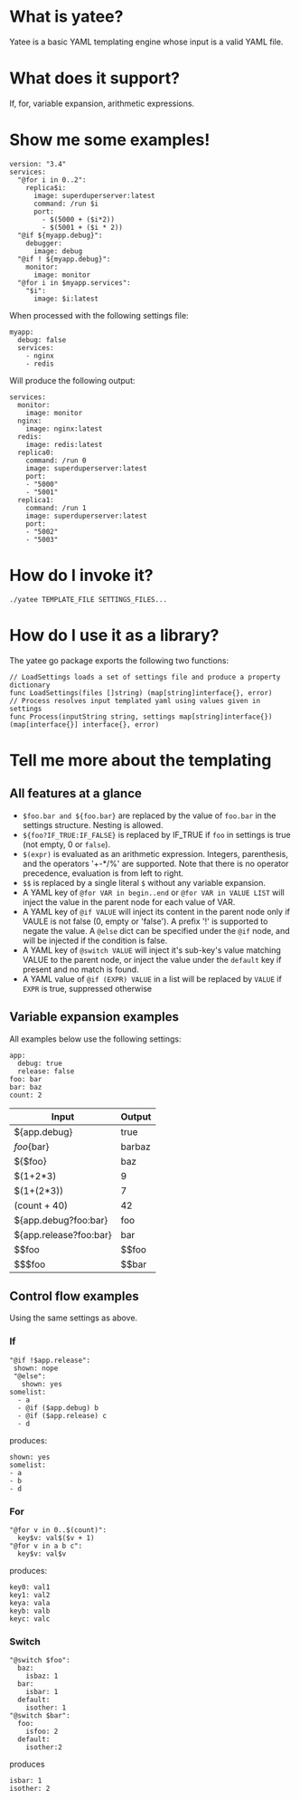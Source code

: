 # What is yatee?

Yatee is a basic YAML templating engine whose input is a valid YAML file.

# What does it support?

If, for, variable expansion, arithmetic expressions.

# Show me some examples!

    version: "3.4"
    services:
      "@for i in 0..2":
        replica$i:
          image: superduperserver:latest
          command: /run $i
          port:
            - $(5000 + ($i*2))
            - $(5001 + ($i * 2))
      "@if ${myapp.debug}":
        debugger:
          image: debug
      "@if ! ${myapp.debug}":
        monitor:
          image: monitor
      "@for i in $myapp.services":
        "$i":
          image: $i:latest

When processed with the following settings file:

    myapp:
      debug: false
      services:
        - nginx
        - redis

Will produce the following output:

    services:
      monitor:
        image: monitor
      nginx:
        image: nginx:latest
      redis:
        image: redis:latest
      replica0:
        command: /run 0
        image: superduperserver:latest
        port:
        - "5000"
        - "5001"
      replica1:
        command: /run 1
        image: superduperserver:latest
        port:
        - "5002"
        - "5003"

# How do I invoke it?

    ./yatee TEMPLATE_FILE SETTINGS_FILES...

# How do I use it as a library?

The yatee go package exports the following two functions:

    // LoadSettings loads a set of settings file and produce a property dictionary
    func LoadSettings(files []string) (map[string]interface{}, error)
    // Process resolves input templated yaml using values given in settings
    func Process(inputString string, settings map[string]interface{}) (map[interface{}] interface{}, error)

# Tell me more about the templating

## All features at a glance

- `$foo.bar and ${foo.bar}` are replaced by the value of `foo.bar` in the settings structure. Nesting is allowed.
- `${foo?IF_TRUE:IF_FALSE}` is replaced by IF_TRUE if `foo` in settings is true (not empty, 0 or `false`).
- `$(expr)` is evaluated as an arithmetic expression. Integers, parenthesis, and the operators
   '+-*/%' are supported. Note that there is no operator precedence, evaluation is from left to right.
- `$$` is replaced by a single literal `$` without any variable expansion.
- A YAML key of `@for VAR in begin..end` or `@for VAR in VALUE LIST` will inject the value in the
  parent node for each value of VAR.
- A YAML key of `@if VALUE` will inject its content in the parent node only if VAULE
  is not false (0, empty or 'false'). A prefix '!' is supported to negate the value. A `@else` dict can be specified
  under the `@if` node, and will be injected if the condition is false.
- A YAML key of `@switch VALUE` will inject it's sub-key's value matching VALUE to the parent node, or
  inject the value under the `default` key if present and no match is found.
- A YAML value of `@if (EXPR) VALUE` in a list will be replaced by `VALUE` if `EXPR` is true,
  suppressed otherwise

## Variable expansion examples

All examples below use the following settings:

    app:
      debug: true
      release: false
    foo: bar
    bar: baz
    count: 2

Input | Output
----- | ------
${app.debug} | true
${foo}${bar} | barbaz
${$foo}      | baz
$(1+2*3)     | 9
$(1+(2*3))   | 7
$($count + 40) | 42
${app.debug?foo:bar}   | foo
${app.release?foo:bar} | bar
$$foo                  | $$foo
$$$foo                 | $$bar

## Control flow examples

Using the same settings as above.

### If

    "@if !$app.release":
     shown: nope
     "@else":
       shown: yes
    somelist:
      - a
      - @if ($app.debug) b
      - @if ($app.release) c
      - d

produces:

    shown: yes
    somelist:
    - a
    - b
    - d

### For

    "@for v in 0..$(count)":
      key$v: val$($v + 1)
    "@for v in a b c":
      key$v: val$v

produces:

    key0: val1
    key1: val2
    keya: vala
    keyb: valb
    keyc: valc

### Switch

    "@switch $foo":
      baz:
        isbaz: 1
      bar:
        isbar: 1
      default:
        isother: 1
    "@switch $bar":
      foo:
        isfoo: 2
      default:
        isother:2

produces

    isbar: 1
    isother: 2